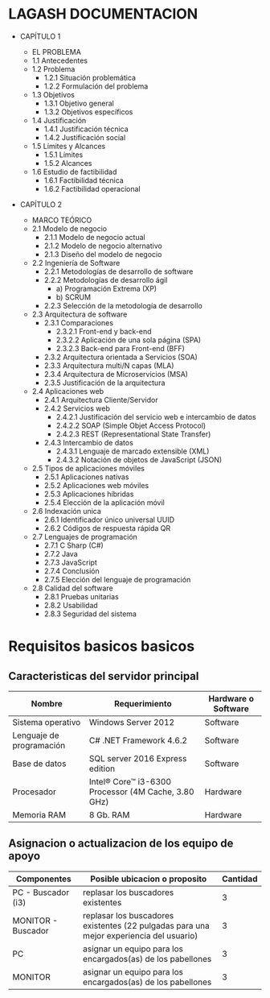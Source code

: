 # LAGASH DOCUMENTACION

- CAPÍTULO 1
  - EL PROBLEMA
  - 1.1 Antecedentes
  - 1.2 Problema
    - 1.2.1 Situación problemática
    - 1.2.2 Formulación del problema
  - 1.3 Objetivos
    - 1.3.1 Objetivo general
    - 1.3.2 Objetivos específicos
  - 1.4 Justificación
    - 1.4.1 Justificación técnica
    - 1.4.2 Justificación social
  - 1.5 Límites y Alcances
    - 1.5.1 Límites
    - 1.5.2 Alcances
  - 1.6 Estudio de factibilidad
    - 1.6.1	Factibilidad técnica
    - 1.6.2	Factibilidad operacional

- CAPÍTULO 2
  - MARCO TEÓRICO
  - 2.1 Modelo de negocio
    - 2.1.1 Modelo de negocio actual
    - 2.1.2 Modelo de negocio alternativo
    - 2.1.3 Diseño del modelo de negocio
  - 2.2 Ingeniería de Software
    - 2.2.1 Metodologías de desarrollo de software
    - 2.2.2 Metodologías de desarrollo ágil
      - a) Programación Extrema (XP)
      - b) SCRUM
    - 2.2.3 Selección de la metodología de desarrollo
  - 2.3 Arquitectura de software
    - 2.3.1 Comparaciones
      - 2.3.2.1 Front-end y back-end
      - 2.3.2.2 Aplicación de una sola página (SPA)
      - 2.3.2.3 Back-end para Front-end (BFF)
    - 2.3.2 Arquitectura orientada a Servicios (SOA)
    - 2.3.3 Arquitectura multi/N capas (MLA)
    - 2.3.4 Arquitectura de Microservicios (MSA)
    - 2.3.5 Justificación de la arquitectura
  - 2.4 Aplicaciones web
    - 2.4.1 Arquitectura Cliente/Servidor
    - 2.4.2 Servicios web
      - 2.4.2.1 Justificación del servicio web e intercambio de datos
      - 2.4.2.2 SOAP (Simple Objet Access Protocol)
      - 2.4.2.3 REST (Representational State Transfer)
    - 2.4.3 Intercambio de datos
      - 2.4.3.1 Lenguaje de marcado extensible (XML)
      - 2.4.3.2 Notación de objetos de JavaScript (JSON)
  - 2.5 Tipos de aplicaciones móviles
    - 2.5.1 Aplicaciones nativas
    - 2.5.2 Aplicaciones web móviles
    - 2.5.3 Aplicaciones híbridas
    - 2.5.4 Elección de la aplicación móvil
  - 2.6 Indexación unica
    - 2.6.1 Identificador único universal UUID
    - 2.6.2 Códigos de respuesta rápida QR
  - 2.7 Lenguajes de programación
    - 2.7.1 C Sharp (C#)
    - 2.7.2 Java
    - 2.7.3 JavaScript
    - 2.7.4 Conclusión
    - 2.7.5 Elección del lenguaje de programación
  - 2.8 Calidad del software
    - 2.8.1 Pruebas unitarias
    - 2.8.2 Usabilidad
    - 2.8.3 Seguridad del sistema

# Requisitos basicos basicos

## Caracteristicas del servidor principal

| Nombre                   | Requerimiento                                        | Hardware o Software |
|--------------------------|------------------------------------------------------|---------------------|
| Sistema operativo        | Windows Server 2012                                  | Software            |
| Lenguaje de programación | C# .NET Framework 4.6.2                              | Software            |
| Base de datos            | SQL server 2016 Express edition                      |	Software            |
| Procesador               | Intel® Core™ i3-6300 Processor (4M Cache, 3.80 GHz)  | Hardware            |
| Memoria RAM	             | 8 Gb. RAM                                            |	Hardware            |

## Asignacion o actualizacion de los equipo de apoyo

| Componentes        | Posible ubicacion o proposito                                                            | Cantidad |
|--------------------|------------------------------------------------------------------------------------------|----------|
| PC - Buscador (i3) | replasar los buscadores existentes                                                       | 3        |
| MONITOR - Buscador | replasar los buscadores existentes (22 pulgadas para una mejor experiencia del usuario)  | 3        |
| PC                 | asignar un equipo para los encargados(as) de los pabellones                              | 3        |
| MONITOR            | asignar un equipo para los encargados(as) de los pabellones                              | 3        |

